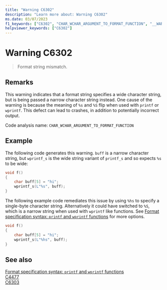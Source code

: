```yaml
---
title: "Warning C6302"
description: "Learn more about: Warning C6302"
ms.date: 03/07/2023
f1_keywords: ["C6302", "CHAR_WCHAR_ARGUMENT_TO_FORMAT_FUNCTION", "__WARNING_CHAR_WCHAR_ARGUMENT_TO_FORMAT_FUNCTION"]
helpviewer_keywords: ["C6302"]
---
```

# Warning C6302

> Format string mismatch.

## Remarks

This warning indicates that a format string specifies a wide character string, but is being passed a narrow character string instead. One cause of the warning is because the meaning of `%s` and `%S` flip when used with `printf` or `wprintf`. This defect can lead to crashes, in addition to potentially incorrect output.

Code analysis name: `CHAR_WCHAR_ARGUMENT_TO_FORMAT_FUNCTION`

## Example

The following code generates this warning. `buff` is a narrow character string, but `wprintf_s` is the wide string variant of `printf_s` and so expects `%s` to be wide:

```cpp
void f()
{
    char buff[5] = "hi";
    wprintf_s(L"%s", buff);
}
```

The following example code remediates this issue by using `%hs` to specify a single-byte character string.  Alternatively it could have switched to `%S`, which is a narrow string when used with `wprintf` like functions. See [Format specification syntax: `printf` and `wprintf` functions](../c-runtime-library/format-specification-syntax-printf-and-wprintf-functions.md#type-field-characters) for more options.

```cpp
void f()
{
    char buff[5] = "hi";
    wprintf_s(L"%hs", buff);
}
```

## See also

[Format specification syntax: `printf` and `wprintf` functions](../c-runtime-library/format-specification-syntax-printf-and-wprintf-functions.md)\
[C4477](../error-messages/compiler-warnings/C4477.md)\
[C6303](./C6303.md)
